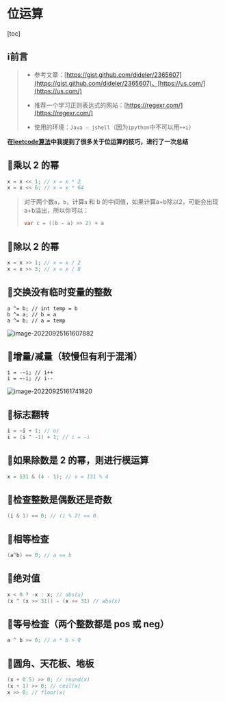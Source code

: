 # 位运算

[toc]

## ℹ️前言

> + 参考文章：[https://gist.github.com/dideler/2365607](https://gist.github.com/dideler/2365607)、[https://us.com/](https://us.com/)
>
> + 推荐一个学习正则表达式的网站：[https://regexr.com/](https://regexr.com/)
>
> + 使用的环境：`Java – jshell`（因为`ipython`中不可以用`++i`）

**在[leetcode算法](http://github.com/3293172751/LeetCode)中我提到了很多关于位运算的技巧，进行了一次总结**



## 🎈乘以 2 的幂

```java
x = x << 1; // x = x * 2
x = x << 6; // x = x * 64
```

> 对于两个数`a`，`b`，计算`a` 和 b 的中间值，如果计算a+b除以2，可能会出现a+b溢出，所以你可以：
>
> ```java
> var c = ((b - a) >> 2) + a
> ```



## 🎈除以 2 的幂

```java
x = x >> 1; // x = x / 2
x = x >> 3; // x = x / 8
```



## 🎈交换没有临时变量的整数

```
a ^= b; // int temp = b
b ^= a; // b = a
a ^= b; // a = temp
```

![image-20220925161607882](http://sm.nsddd.top/smimage-20220925161607882.png?xxw@nsddd.top)



## 🎈增量/减量（较慢但有利于混淆）

```
i = -~i; // i++
i = ~-i; // i--
```

![image-20220925161741820](http://sm.nsddd.top/smimage-20220925161741820.png?xxw@nsddd.top)



## 🎈标志翻转

```java
i = ~i + 1; // or
i = (i ^ -1) + 1; // i = -i
```



## 🎈如果除数是 2 的幂，则进行模运算

```java
x = 131 & (4 - 1); // x = 131 % 4
```



## 🎈检查整数是偶数还是奇数

```java
(i & 1) == 0; // (i % 2) == 0
```



## 🎈相等检查

```java
(a^b) == 0; // a == b
```



## 🎈绝对值

```java
x < 0 ? -x : x; // abs(x)
(x ^ (x >> 31)) - (x >> 31) // abs(x)
```



## 🎈等号检查（两个整数都是 pos 或 neg）

```java
a ^ b >= 0; // a * b > 0
```



## 🎈圆角、天花板、地板

```java
(x + 0.5) >> 0; // round(x)
(x + 1) >> 0; // ceil(x)
x >> 0; // floor(x)
```